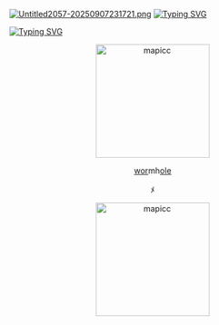 [![Untitled2057-20250907231721.png](https://i.postimg.cc/WbtN5pqh/Untitled2057-20250907231721.png)](https://postimg.cc/tYQGTj5j)
[![Typing SVG](https://readme-typing-svg.herokuapp.com?font=Neucha&size=25&letterSpacing=2px&duration=1&pause=5000&color=FFFFFF&repeat=false&width=435&lines=%E3%85%A4%E3%85%A4%E3%85%A4%E3%85%A4%E3%85%A4generix%E3%85%A4%E2%82%92%E1%B5%A3%E3%85%A4gene)](https://git.io/typing-svg)

[![Typing SVG](https://readme-typing-svg.herokuapp.com?font=Neucha&size=25&letterSpacing=2px&duration=1&pause=5000&color=FFFFFF&repeat=false&width=435&lines=%E3%85%A4%E3%85%A4%E3%85%A4%E3%85%A4%E3%85%A4%E3%85%A4++++he%E3%85%A4%E3%82%9B++they)](https://git.io/typing-svg)
<p align="center">
    <img width="200" src="https://i.postimg.cc/9QFndzDn/Untitled2058-20250907232532.png" alt="mapicc">
</p>
<p align="center">
<a href="https://github.com/PRIINCEZAM">wor</a>mh<a href="https://github.com/SPOKE-lSHERE">ole</a>
</p>
<p align="center">
ﾒ‎
</p>
<p align="center">
    <img width="200" src="https://i.postimg.cc/Y2zRdMBK/IMG-20250907-192841.jpg" alt="mapicc">
</p>
